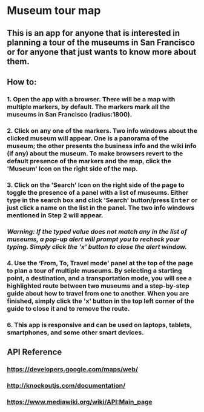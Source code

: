 # Museum tour map

## This is an app for anyone that is interested in planning a tour of the museums in San Francisco or for anyone that just wants to know more about them.

## How to:
### 1. Open the app with a browser. There will be a map with multiple markers, by default. The markers mark all the museums in San Francisco (radius:1800).

### 2. Click on any one of the markers. Two info windows about the clicked museum will appear. One is a panorama of the museum; the other presents the business info and the wiki info (if any) about the museum. To make browsers revert to the default presence of the markers and the map, click the 'Museum' Icon on the right side of the map.

### 3. Click on the 'Search' Icon on the right side of the page to toggle the presence of a panel with a list of museums. Either type in the search box and click 'Search' button/press <kbd>Enter</kbd> or just click a name on the list in the panel. The two info windows mentioned in Step 2 will appear.
### *Warning: If the typed value does not match any in the list of museums, a pop-up alert will prompt you to recheck your typing. Simply click the 'x' button to close the alert window.*
### 4. Use the ‘From, To, Travel mode' panel at the top of the page to plan a tour of multiple museums. By selecting a starting point, a destination, and a transportation mode, you will see a highlighted route between two museums and a step-by-step guide about how to travel from one to another. When you are finished, simply click the 'x' button in the top left corner of the guide to close it and to remove the route.

### 6. This app is responsive and can be used on laptops, tablets, smartphones, and some other smart devices.

## API Reference
### https://developers.google.com/maps/web/
### http://knockoutjs.com/documentation/
### https://www.mediawiki.org/wiki/API:Main_page

